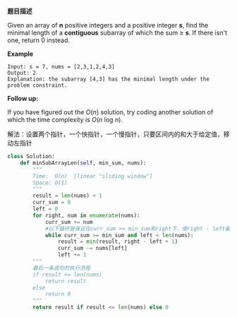  **题目描述**   

Given an array of **n** positive integers and a positive integer **s**, find the minimal length of a **contiguous** subarray of which the sum ≥ **s**. If there isn't one, return 0 instead. 

**Example**

```
Input: s = 7, nums = [2,3,1,2,4,3]
Output: 2
Explanation: the subarray [4,3] has the minimal length under the problem constraint.
```

**Follow up:**

If you have figured out the *O*(*n*) solution, try coding another solution of which the time complexity is *O*(*n* log *n*). 

解法：设置两个指针，一个快指针，一个慢指针，只要区间内的和大于给定值，移动左指针

```python
class Solution:
    def minSubArrayLen(self, min_sum, nums):
        """
        Time:  O(n)  [linear "sliding window"]
        Space: O(1)
        """
        result = len(nums) + 1
        curr_sum = 0
        left = 0
        for right, num in enumerate(nums):
            curr_sum += num
            #以下循环是保证在curr_sum >= min_sum和right下，使right - left最小
            while curr_sum >= min_sum and left < len(nums):
                result = min(result, right - left + 1)
                curr_sum -= nums[left]
                left += 1
        """
        最后一条语句的执行流程
        if result <= len(nums)
            return result  
        else 
            return 0
        """
        return result if result <= len(nums) else 0
```